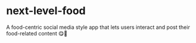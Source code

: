 # next-level-food
A food-centric social media style app that lets users interact and post their food-related content 😋🍑
